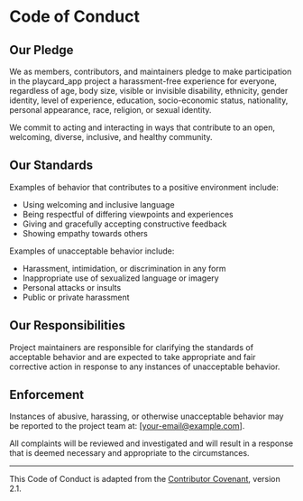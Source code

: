 # Code of Conduct

## Our Pledge

We as members, contributors, and maintainers pledge to make participation in the playcard_app project a harassment-free experience for everyone, regardless of age, body size, visible or invisible disability, ethnicity, gender identity, level of experience, education, socio-economic status, nationality, personal appearance, race, religion, or sexual identity.

We commit to acting and interacting in ways that contribute to an open, welcoming, diverse, inclusive, and healthy community.

## Our Standards

Examples of behavior that contributes to a positive environment include:
- Using welcoming and inclusive language
- Being respectful of differing viewpoints and experiences
- Giving and gracefully accepting constructive feedback
- Showing empathy towards others

Examples of unacceptable behavior include:
- Harassment, intimidation, or discrimination in any form
- Inappropriate use of sexualized language or imagery
- Personal attacks or insults
- Public or private harassment

## Our Responsibilities

Project maintainers are responsible for clarifying the standards of acceptable behavior and are expected to take appropriate and fair corrective action in response to any instances of unacceptable behavior.

## Enforcement

Instances of abusive, harassing, or otherwise unacceptable behavior may be reported to the project team at: [your-email@example.com].

All complaints will be reviewed and investigated and will result in a response that is deemed necessary and appropriate to the circumstances.

---

This Code of Conduct is adapted from the [Contributor Covenant](https://www.contributor-covenant.org), version 2.1.


